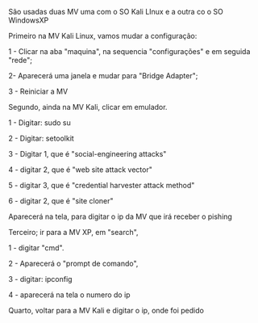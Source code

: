 São usadas duas MV uma com o SO Kali LInux e a outra co o SO WindowsXP

Primeiro na MV Kali Linux, vamos mudar a configuração:

1 - Clicar na aba "maquina", na sequencia "configurações" e em seguida "rede";

2- Aparecerá uma janela e mudar para "Bridge Adapter";

3 - Reiniciar a MV

Segundo, ainda na MV Kali, clicar em emulador.

1 - Digitar: sudo su

2 - Digitar: setoolkit

3 - Digitar 1, que é "social-engineering attacks"

4 - digitar 2, que é "web site attack vector"

5 - digitar 3, que é "credential harvester attack method"

6 - digitar 2, que é "site cloner"

Aparecerá na tela, para digitar o ip da MV que irá receber o pishing

Terceiro; ir para a MV XP, em "search", 

1 - digitar "cmd".

2 - Aparecerá o "prompt de comando", 

3 - digitar: ipconfig

4 - aparecerá na tela o numero do ip

Quarto, voltar para a MV Kali e digitar o ip, onde foi pedido


